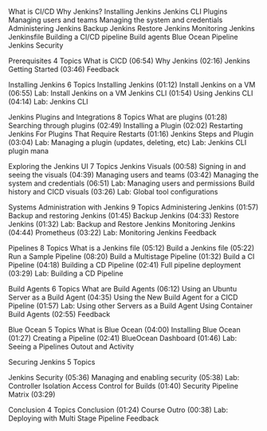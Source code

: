 


What is CI/CD
Why Jenkins?
Installing Jenkins
Jenkins CLI
Plugins
Managing users and teams
Managing the system and credentials
Administering Jenkins
Backup Jenkins
Restore Jenkins
Monitoring Jenkins
Jenkinsfile
Building a CI/CD pipeline
Build agents
Blue Ocean
Pipeline
Jenkins Security




Prerequisites
4 Topics
What is CICD (06:54)
Why Jenkins (02:16)
Jenkins Getting Started (03:46)
Feedback



Installing Jenkins
6 Topics
Installing Jenkins (01:12)
Install Jenkins on a VM (06:55)
Lab: Install Jenkins on a VM
Jenkins CLI (01:54)
Using Jenkins CLI (04:14)
Lab: Jenkins CLI

Jenkins Plugins and Integrations
8 Topics
What are plugins (01:28)
Searching through plugins (02:49)
Installing a Plugin (02:02)
Restarting Jenkins For Plugins That Require Restarts (01:16)
Jenkins Steps and Plugin (03:04)
Lab: Managing a plugin (updates, deleting, etc)
Lab: Jenkins CLI plugin mana


Exploring the Jenkins UI
7 Topics
Jenkins Visuals (00:58)
Signing in and seeing the visuals (04:39)
Managing users and teams (03:42)
Managing the system and credentials (06:51)
Lab: Managing users and permissions
Build history and CICD visuals (03:26)
Lab: Global tool configurations

Systems Administration with Jenkins
9 Topics
Administering Jenkins (01:57)
Backup and restoring Jenkins (01:45)
Backup Jenkins (04:33)
Restore Jenkins (01:32)
Lab: Backup and Restore Jenkins
Monitoring Jenkins (04:44)
Prometheus (03:22)
Lab: Monitoring Jenkins
Feedback

Pipelines
8 Topics
What is a Jenkins file (05:12)
Build a Jenkins file (05:22)
Run a Sample Pipeline (08:20)
Build a Multistage Pipeline (01:32)
Build a CI Pipeline (04:18)
Building a CD Pipeline (02:41)
Full pipeline deployment (03:29)
Lab: Building a CD Pipeline


Build Agents
6 Topics
What are Build Agents (06:12)
Using an Ubuntu Server as a Build Agent (04:35)
Using the New Build Agent for a CICD Pipeline (01:57)
Lab: Using other Servers as a Build Agent
Using Container Build Agents (02:55)
Feedback

Blue Ocean
5 Topics
What is Blue Ocean (04:00)
Installing Blue Ocean (01:27)
Creating a Pipeline (02:41)
BlueOcean Dashboard (01:46)
Lab: Seeing a Pipelines Outout and Activity

Securing Jenkins
5 Topics

Jenkins Security (05:36)
Managing and enabling security (05:38)
Lab: Controller Isolation
Access Control for Builds (01:40)
Security Pipeline Matrix (03:29)

Conclusion
4 Topics
Conclusion (01:24)
Course Outro (00:38)
Lab: Deploying with Multi Stage Pipeline
Feedback